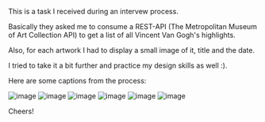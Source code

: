 This is a task I received during an intervew process.

Basically they asked me to consume a REST-API (The Metropolitan Museum of Art Collection API) to get a list of all Vincent Van Gogh's highlights.

Also, for each artwork I had to display a small image of it, title and the date.

I tried to take it a bit further and practice my design skills as well :).

Here are some captions from the process:

![image](https://user-images.githubusercontent.com/89261015/160673148-db1fc4f4-a934-4713-9d6f-261d5d54f0e0.png)
![image](https://user-images.githubusercontent.com/89261015/160673192-67832253-1eb1-41c5-8332-bc2d703a6aa0.png)
![image](https://user-images.githubusercontent.com/89261015/160673227-f409fce0-9490-48a3-bd9b-7c987e0f90ba.png)
![image](https://user-images.githubusercontent.com/89261015/160673268-7dc32efc-4033-4ab0-bed4-0a99e24ab58d.png)
![image](https://user-images.githubusercontent.com/89261015/160673308-3778cc9e-ff48-4636-9472-57c9621538ee.png)
![image](https://user-images.githubusercontent.com/89261015/160673349-6a506557-70c6-4c9a-ab9d-f9a0ad6d0742.png)


Cheers!

